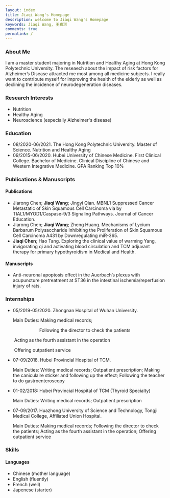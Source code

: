 ```yaml
---
layout: index
title: Jiaqi Wang's Homepage
description: welcome to Jiaqi Wang's Homepage
keywords: Jiaqi Wang, 王嘉淇
comments: true
permalink: /
---
```


### About Me

I am a master student majoring in Nutrition and Healthy Aging at Hong Kong Polytechnic University. 
The reseaech about the impact of risk factors for Alzheimer’s Disease attracted me most among all medicine subjects. 
I really want to contribute myself for improving the health of the elderly as well as declining the incidence of neurodegeneration diseases.

### Research Interests

- Nutrition
- Healthy Aging
- Neuroscience (especially Alzheimer's disease)

### Education

- 08/2020-06/2021. The Hong Kong Polytechnic University. Master of Science. Nutrition and Healthy Aging                               
- 09/2015-06/2020. Hubei University of Chinese Medicine. First Clinical College. Bachelor of Medicine. Clinical Discipline of Chinese and Western Integrative Medicine. GPA Ranking Top 10%

### Publications & Manuscripts

#### Publications

- Jiarong Chen; **Jiaqi Wang**; Jingyi Qian. MBNL1 Suppressed Cancer Metastatic of Skin Squamous Cell Carcinoma via by TIAL1/MYOD1/Caspase-9/3 Signaling Pathways. Journal of Cancer Education.
- Jiarong Chen; **Jiaqi Wang**; Zheng Huang. Mechanisms of Lycium Barbarum Polysaccharide Inhibiting the Proliferation of Skin Squamous Cell Carcinoma A431 by Downregulating miR-365.
- **Jiaqi Chen**; Hao Tang. Exploring the clinical value of warming Yang, invigorating qi and activating blood circulation and TCM adjuvant therapy for primary hypothyroidism in Medical and Health.

#### Manuscripts

- Anti-neuronal apoptosis effect in the Auerbach’s plexus with acupuncture pretreatment at ST36 in the intestinal ischemia/reperfusion injury of rats.

### Internships

- 05/2019-05/2020. Zhongnan Hospital of Wuhan University.

  Main Duties: Making medical records;

  &nbsp;&nbsp;&nbsp;&nbsp;&nbsp;&nbsp;&nbsp;&nbsp;&nbsp;&nbsp;&nbsp;&nbsp;&nbsp;&nbsp;&nbsp;&nbsp;&nbsp;&nbsp;&nbsp;&nbsp;&nbsp;Following the director to check the patients

  ​                     Acting as the fourth assistant in the operation

  ​                     Offering outpatient service

- 07-09/2018. Hubei Provincial Hospital of TCM.

  Main Duties: Writing medical records; Outpatient prescription; Making the caniculaire sticker and following up the effect; Following the teacher to do gastroenteroscopy

- 01-02/2018: Hubei Provincial Hospital of TCM (Thyroid Specialty)

  Main Duties: Writing medical records; Outpatient prescription

- 07-09/2017. Huazhong University of Science and Technology, Tongji Medical College, Affiliated Union Hospital.

  Main Duties: Making medical records; Following the director to check the patients; Acting as the fourth assistant in the operation; Offering outpatient service

### Skills

#### Languages

- Chinese (mother language)
- English (fluently)
- French (well)
- Japenese (starter)

<!-- ### Social

{% for website in site.data.social %}
* {{ website.sitename }}：[@{{ website.name }}]({{ website.url }})
  {% endfor %} -->
